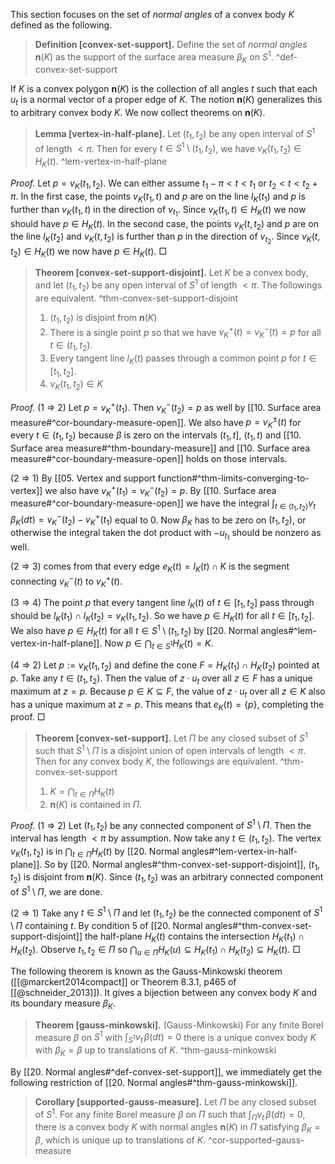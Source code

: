 This section focuses on the set of _normal angles_ of a convex body $K$ defined as the following.

> __Definition [convex-set-support].__ Define the set of _normal angles_ $\mathbf{n}(K)$ as the support of the surface area measure $\beta_K$ on $S^1$. ^def-convex-set-support

If $K$ is a convex polygon $\mathbf{n}(K)$ is the collection of all angles $t$ such that each $u_t$ is a normal vector of a proper edge of $K$. The notion $\mathbf{n}(K)$ generalizes this to arbitrary convex body $K$. We now collect theorems on $\mathbf{n}(K)$.

> __Lemma [vertex-in-half-plane].__ Let $(t_1, t_2)$ be any open interval of $S^1$ of length $< \pi$. Then for every $t \in S^1 \setminus (t_1, t_2)$, we have $v_K(t_1, t_2) \in H_K(t)$. ^lem-vertex-in-half-plane

_Proof._ Let $p = v_K(t_1, t_2)$. We can either assume $t_1 - \pi < t < t_1$ or $t_2 < t < t_2 + \pi$. In the first case, the points $v_K(t_1, t)$ and $p$ are on the line $l_K(t_1)$ and $p$ is further than $v_K(t_1, t)$ in the direction of $v_{t_1}$. Since $v_K(t_1, t) \in H_K(t)$ we now should have $p \in H_K(t)$. In the second case, the points $v_K(t, t_2)$ and $p$ are on the line $l_K(t_2)$ and $v_K(t, t_2)$ is further than $p$ in the direction of $v_{t_2}$. Since $v_K(t, t_2) \in H_K(t)$ we now have $p \in H_K(t)$. □

> __Theorem [convex-set-support-disjoint].__ Let $K$ be a convex body, and let $(t_1, t_2)$ be any open interval of $S^1$ of length $< \pi$. The followings are equivalent. ^thm-convex-set-support-disjoint
> 
> 1. $(t_1, t_2)$ is disjoint from $\mathbf{n}(K)$
> 2. There is a single point $p$ so that we have $v_K^+(t) = v_K^-(t) = p$ for all $t \in (t_1, t_2)$.
> 3. Every tangent line $l_K(t)$ passes through a common point $p$ for $t \in [t_1, t_2]$.
> 4. $v_K(t_1, t_2) \in K$

_Proof._ (1 $\Rightarrow$ 2) Let $p = v_K^+(t_1)$. Then $v_K^-(t_2) = p$ as well by [[10. Surface area measure#^cor-boundary-measure-open]]. We also have $p = v_K^{\pm}(t)$ for every $t \in (t_1, t_2)$ because $\beta$ is zero on the intervals $(t_1, t]$, $(t_1, t)$ and [[10. Surface area measure#^thm-boundary-measure]] and [[10. Surface area measure#^cor-boundary-measure-open]] holds on those intervals.

(2 $\Rightarrow$ 1) By [[05. Vertex and support function#^thm-limits-converging-to-vertex]] we also have $v_K^+(t_1) = v_K^-(t_2) = p$. By [[10. Surface area measure#^cor-boundary-measure-open]] we have the integral $\int_{t \in (t_1, t_2)} v_t \, \beta_K(dt) = v_K^-(t_2) - v_K^+(t_1)$ equal to $0$. Now $\beta_K$ has to be zero on $(t_1, t_2)$, or otherwise the integral taken the dot product with $-u_{t_1}$ should be nonzero as well.

(2 $\Rightarrow$ 3) comes from that every edge $e_K(t)  = l_K(t) \cap K$ is the segment connecting $v_K^-(t)$ to $v_K^+(t)$.

(3 $\Rightarrow$ 4) The point $p$ that every tangent line $l_K(t)$ of $t \in [t_1, t_2]$ pass through should be $l_K(t_1) \cap l_K(t_2) = v_K(t_1, t_2)$. So we have $p \in H_K(t)$ for all $t \in [t_1, t_2]$. We also have $p \in H_K(t)$ for all $t \in S^1 \setminus (t_1, t_2)$ by [[20. Normal angles#^lem-vertex-in-half-plane]]. Now $p \in \bigcap_{t \in S^1} H_K(t) = K$.

(4 $\Rightarrow$ 2) Let $p := v_K(t_1, t_2)$ and define the cone $F = H_K(t_1) \cap H_K(t_2)$ pointed at $p$. Take any $t \in (t_1, t_2)$. Then the value of $z \cdot u_t$ over all $z \in F$ has a unique maximum at $z = p$. Because $p \in K \subseteq F$, the value of $z \cdot u_t$ over all $z \in K$ also has a unique maximum at $z = p$. This means that $e_K(t) = \left\{ p \right\}$, completing the proof. □

> __Theorem [convex-set-support].__ Let $\Pi$ be any closed subset of $S^1$ such that $S^1 \setminus \Pi$ is a disjoint union of open intervals of length $< \pi$. Then for any convex body $K$, the followings are equivalent. ^thm-convex-set-support
> 
> 1. $K = \bigcap_{t \in \Pi} H_K(t)$
> 2. $\mathbf{n}(K)$ is contained in $\Pi$.

_Proof._ (1 $\Rightarrow$ 2) Let $(t_1, t_2)$ be any connected component of $S^1 \setminus \Pi$. Then the interval has length $< \pi$ by assumption. Now take any $t \in (t_1, t_2)$. The vertex $v_K(t_1, t_2)$ is in $\bigcap_{t \in \Pi} H_K(t)$ by [[20. Normal angles#^lem-vertex-in-half-plane]]. So by [[20. Normal angles#^thm-convex-set-support-disjoint]], $(t_1, t_2)$ is disjoint from $\mathbf{n}(K)$. Since $(t_1, t_2)$ was an arbitrary connected component of $S^1 \setminus \Pi$, we are done.

(2 $\Rightarrow$ 1) Take any $t \in S^1 \setminus \Pi$ and let $(t_1, t_2)$ be the connected component of $S^1 \setminus \Pi$ containing $t$. By condition 5 of [[20. Normal angles#^thm-convex-set-support-disjoint]] the half-plane $H_K(t)$ contains the intersection $H_K(t_1) \cap H_K(t_2)$. Observe $t_1, t_2 \in \Pi$ so $\bigcap_{u \in \Pi} H_K(u) \subseteq H_K(t_1) \cap H_K(t_2) \subseteq H_K(t)$.  □

The following theorem is known as the Gauss-Minkowski theorem ([[@marckert2014compact]] or Theorem 8.3.1, p465 of [[@schneider_2013]]). It gives a bijection between any convex body $K$ and its boundary measure $\beta_K$.

> __Theorem [gauss-minkowski].__ (Gauss-Minkowski) For any finite Borel measure $\beta$ on $S^1$ with $\int_{S^1} v_t \, \beta (dt) = 0$ there is a unique convex body $K$ with $\beta_K = \beta$ up to translations of $K$. ^thm-gauss-minkowski

By [[20. Normal angles#^def-convex-set-support]], we immediately get the following restriction of [[20. Normal angles#^thm-gauss-minkowski]].

> __Corollary [supported-gauss-measure].__ Let $\Pi$ be any closed subset of $S^1$. For any finite Borel measure $\beta$ on $\Pi$ such that $\int_{\Pi} v_t\,\beta(dt) = 0$, there is a convex body $K$ with normal angles $\mathbf{n}(K)$ in $\Pi$ satisfying $\beta_K = \beta$, which is unique up to translations of $K$. ^cor-supported-gauss-measure
